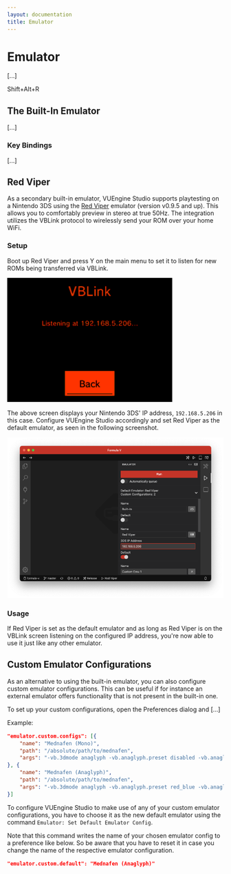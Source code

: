```yaml
---
layout: documentation
title: Emulator
---
```


# Emulator

[...]

<span class="keys" data-osx="⇧⌥R">Shift+Alt+R</span>

## The Built-In Emulator

[...]

### Key Bindings

[...]

## Red Viper

As a secondary built-in emulator, VUEngine Studio supports playtesting on a Nintendo 3DS using the [Red Viper](https://github.com/skyfloogle/red-viper) emulator (version v0.9.5 and up). This allows you to comfortably preview in stereo at true 50Hz. The integration utilizes the VBLink protocol to wirelessly send your ROM over your home WiFi.

### Setup

Boot up Red Viper and press Y on the main menu to set it to listen for new ROMs being transferred via VBLink.

<a href="/documentation/images/basics/emulator/red-viper-vblink.png"><img src="/documentation/images/basics/emulator/red-viper-vblink.png"/></a>

The above screen displays your Nintendo 3DS' IP address, `192.168.5.206` in this case. Configure VUEngine Studio accordingly and set Red Viper as the default emulator, as seen in the following screenshot.

<a href="/documentation/images/basics/emulator/red-viper-set-ip.png"><img src="/documentation/images/basics/emulator/red-viper-set-ip.png" width="800"/></a>

### Usage

If Red Viper is set as the default emulator and as long as Red Viper is on the VBLink screen listening on the configured IP address, you're now able to use it just like any other emulator.

## Custom Emulator Configurations

As an alternative to using the built-in emulator, you can also configure custom emulator configurations. This can be useful if for instance an external emulator offers functionality that is not present in the built-in one.

To set up your custom configurations, open the Preferences dialog and [...]

Example:

```json
"emulator.custom.configs": [{
    "name": "Mednafen (Mono)",
    "path": "/absolute/path/to/mednafen",
    "args": "-vb.3dmode anaglyph -vb.anaglyph.preset disabled -vb.anaglyph.lcolor 0xff0000 -vb.anaglyph.rcolor 0x000000 -vb.xscale 2 -vb.yscale 2 %ROM%"
}, {
    "name": "Mednafen (Anaglyph)",
    "path": "/absolute/path/to/mednafen",
    "args": "-vb.3dmode anaglyph -vb.anaglyph.preset red_blue -vb.anaglyph.lcolor 0xffba00 -vb.anaglyph.rcolor 0x00baff -vb.xscale 2 -vb.yscale 2 %ROM%"
}]
```

To configure VUEngine Studio to make use of any of your custom emulator configurations, you have to choose it as the new default emulator using the command `Emulator: Set Default Emulator Config`.

Note that this command writes the name of your chosen emulator config to a preference like below. So be aware that you have to reset it in case you change the name of the respective emulator configuration.

```json
"emulator.custom.default": "Mednafen (Anaglyph)"
```
